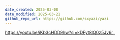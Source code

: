 ```yaml
---
date_created: 2025-03-08
date_modified: 2025-03-21
github_repo_url: https://github.com/sxyazi/yazi
---
```


https://youtu.be/iKb3cHDD9hw?si=kDFyt8IQ0z5Jv6r_
